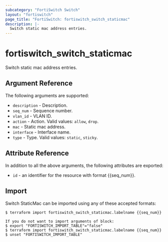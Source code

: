 ```yaml
---
subcategory: "FortiSwitch Switch"
layout: "fortiswitch"
page_title: "FortiSwitch: fortiswitch_switch_staticmac"
description: |-
  Switch static mac address entries.
---
```


# fortiswitch_switch_staticmac
Switch static mac address entries.

## Argument Reference

The following arguments are supported:

* `description` - Description.
* `seq_num` - Sequence number.
* `vlan_id` - VLAN ID.
* `action` - Action. Valid values: `allow`, `drop`.
* `mac` - Static mac address.
* `interface` - Interface name.
* `type` - Type. Valid values: `static`, `sticky`.


## Attribute Reference

In addition to all the above arguments, the following attributes are exported:
* `id` - an identifier for the resource with format {{seq_num}}.

## Import

Switch StaticMac can be imported using any of these accepted formats:
```
$ terraform import fortiswitch_switch_staticmac.labelname {{seq_num}}

If you do not want to import arguments of block:
$ export "FORTISWITCH_IMPORT_TABLE"="false"
$ terraform import fortiswitch_switch_staticmac.labelname {{seq_num}}
$ unset "FORTISWITCH_IMPORT_TABLE"
```
